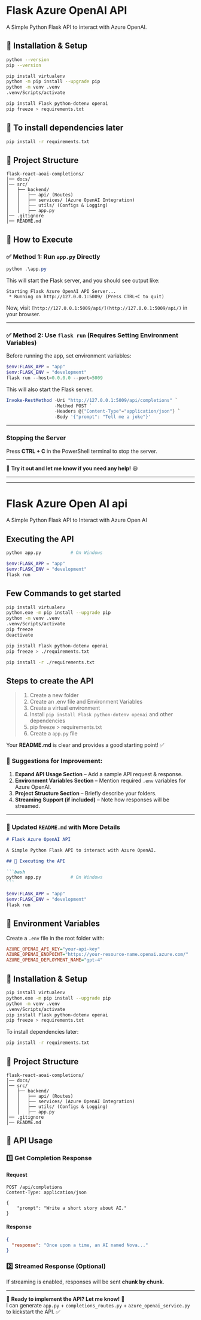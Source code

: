 # Flask Azure OpenAI API

A Simple Python Flask API to interact with Azure OpenAI.

## 🔹 Installation & Setup

```bash
python --version
pip --version

pip install virtualenv
python -m pip install --upgrade pip
python -m venv .venv
.venv/Scripts/activate

pip install Flask python-dotenv openai
pip freeze > requirements.txt
```

## 🔹 To install dependencies later

```bash
pip install -r requirements.txt
```

## 🔹 Project Structure

```text
flask-react-aoai-completions/
│── docs/
│── src/
│   ├── backend/
│   │   ├── api/ (Routes)
│   │   ├── services/ (Azure OpenAI Integration)
│   │   ├── utils/ (Configs & Logging)
│   │   ├── app.py
│── .gitignore
│── README.md
```

## 🔹 How to Execute

### ✅ Method 1: Run `app.py` Directly

```powershell
python .\app.py
```

This will start the Flask server, and you should see output like:

```text
Starting Flask Azure OpenAI API Server...
 * Running on http://127.0.0.1:5009/ (Press CTRL+C to quit)
```

Now, visit `[http://127.0.0.1:5009/api/](http://127.0.0.1:5009/api/)` in your browser.

---

### ✅ Method 2: Use `flask run` (Requires Setting Environment Variables)

Before running the app, set environment variables:

```powershell
$env:FLASK_APP = "app"
$env:FLASK_ENV = "development"
flask run --host=0.0.0.0 --port=5009
```

This will also start the Flask server.

```powershell
Invoke-RestMethod -Uri "http://127.0.0.1:5009/api/completions" `
                  -Method POST `
                  -Headers @{"Content-Type"="application/json"} `
                  -Body '{"prompt": "Tell me a joke"}'

```

---

### **Stopping the Server**

Press **CTRL + C** in the PowerShell terminal to stop the server.

---

🚀 **Try it out and let me know if you need any help!** 😃

---

---

# Flask Azure Open AI api

A Simple Python Flask API to Interact with Azure Open AI

## Executing the API

```bash
python app.py           # On Windows
```

```Powershell
$env:FLASK_APP = "app"
$env:FLASK_ENV = "development"
flask run
```

## Few Commands to get started

```bash
pip install virtualenv
python.exe -m pip install --upgrade pip
python -m venv .venv
.venv/Scripts/activate
pip freeze
deactivate

pip install Flask python-dotenv openai
pip freeze > ./requirements.txt

pip install -r ./requirements.txt
```

## Steps to create the API

> 1. Create a new folder
> 1. Create an .env file and Environment Variables
> 1. Create a virtual environment
> 1. Install `pip install Flask python-dotenv openai` and other dependencies
> 1. pip freeze > requirements.txt
> 1. Create a `app.py` file

Your **README.md** is clear and provides a good starting point! ✅

### 🔹 **Suggestions for Improvement:**

1. **Expand API Usage Section** – Add a sample API request & response.
2. **Environment Variables Section** – Mention required `.env` variables for Azure OpenAI.
3. **Project Structure Section** – Briefly describe your folders.
4. **Streaming Support (if included)** – Note how responses will be streamed.

---

### 📌 **Updated `README.md` with More Details**

````markdown
# Flask Azure OpenAI API

A Simple Python Flask API to interact with Azure OpenAI.

## 🔹 Executing the API

```bash
python app.py           # On Windows
```
````

```powershell
$env:FLASK_APP = "app"
$env:FLASK_ENV = "development"
flask run
```

## 🔹 Environment Variables

Create a `.env` file in the root folder with:

```ini
AZURE_OPENAI_API_KEY="your-api-key"
AZURE_OPENAI_ENDPOINT="https://your-resource-name.openai.azure.com/"
AZURE_OPENAI_DEPLOYMENT_NAME="gpt-4"
```

## 🔹 Installation & Setup

```bash
pip install virtualenv
python.exe -m pip install --upgrade pip
python -m venv .venv
.venv/Scripts/activate
pip install Flask python-dotenv openai
pip freeze > requirements.txt
```

To install dependencies later:

```bash
pip install -r requirements.txt
```

## 🔹 Project Structure

```
flask-react-aoai-completions/
│── docs/
│── src/
│   ├── backend/
│   │   ├── api/ (Routes)
│   │   ├── services/ (Azure OpenAI Integration)
│   │   ├── utils/ (Configs & Logging)
│   │   ├── app.py
│── .gitignore
│── README.md
```

## 🔹 API Usage

### **1️⃣ Get Completion Response**

#### **Request**

```http
POST /api/completions
Content-Type: application/json

{
    "prompt": "Write a short story about AI."
}
```

#### **Response**

```json
{
  "response": "Once upon a time, an AI named Nova..."
}
```

### **2️⃣ Streamed Response (Optional)**

If streaming is enabled, responses will be sent **chunk by chunk**.

---

🚀 **Ready to implement the API? Let me know!** 🚀  
I can generate `app.py` + `completions_routes.py` + `azure_openai_service.py` to kickstart the API. ✅
